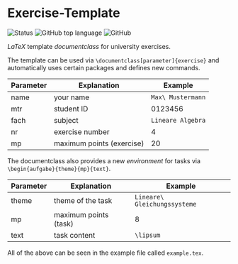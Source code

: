 # Exercise-Template

![Status](https://img.shields.io/badge/status-release-green) ![GitHub top language](https://img.shields.io/github/languages/top/jfklorenz/Curriculum-Vitae) ![GitHub](https://img.shields.io/github/license/jfklorenz/Curriculum-Vitae)

*LaTeX* template *documentclass* for university exercises.

The template can be used via `\documentclass[parameter]{exercise}` and automatically uses certain packages and defines new commands.

Parameter | Explanation | Example
--- | --- | ---
name | your name | `Max\ Mustermann`
mtr | student ID | 0123456
fach | subject | `Lineare Algebra`
nr | exercise number | 4
mp | maximum points (exercise) | 20

The documentclass also provides a new *environment* for tasks via `\begin{aufgabe}{theme}{mp}{text}`.

Parameter | Explanation | Example
--- | --- | ---
theme | theme of the task | `Lineare\ Gleichungssysteme`
mp | maximum points (task) | 8
text | task content | `\lipsum`

All of the above can be seen in the example file called `example.tex`. 

